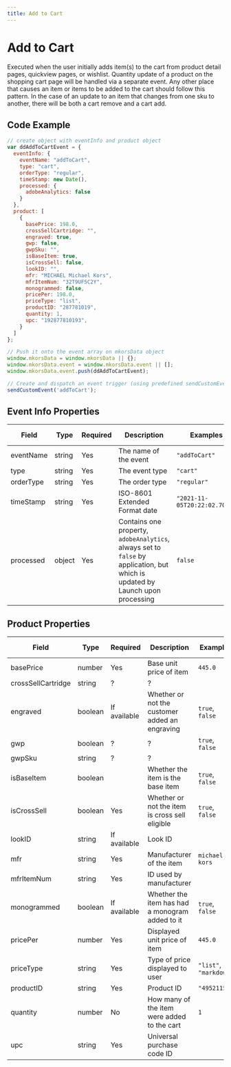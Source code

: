 ```yaml
---
title: Add to Cart
---
```


# Add to Cart
Executed when the user initially adds item(s) to the cart from product detail pages, quickview pages, or wishlist. Quantity update of a product on the shopping cart page will be handled via a separate event. Any other place that causes an item or items to be added to the cart should follow this pattern. In the case of an update to an item that changes from one sku to another, there will be both a cart remove and a cart add.

## Code Example

```javascript
// create object with eventInfo and product object
var ddAddToCartEvent = {
  eventInfo: {
    eventName: "addToCart",
    type: "cart",
    orderType: "regular",
    timeStamp: new Date(),
    processed: {
      adobeAnalytics: false
    }
  },
  product: [
    {
      basePrice: 198.0,
      crossSellCartridge: "",
      engraved: true,
      gwp: false,
      gwpSku: "",
      isBaseItem: true,
      isCrossSell: false,
      lookID: "",
      mfr: "MICHAEL Michael Kors",
      mfrItemNum: "32T9UF5C2Y",
      monogrammed: false,
      pricePer: 198.0,
      priceType: "list",
      productID: "287781019",
      quantity: 1,
      upc: "192877810193",
    }
  ]
};

// Push it onto the event array on mkorsData object
window.mkorsData = window.mkorsData || {};
window.mkorsData.event = window.mkorsData.event || [];
window.mkorsData.event.push(ddAddToCartEvent);

// Create and dispatch an event trigger (using predefined sendCustomEvent function)
sendCustomEvent('addToCart');
```

## Event Info Properties
|Field|Type|Required|Description|Examples|Pattern|Min Length|Max Length|Min|Max|Multiple Of|
|-----|----|--------|-----------|--------|-------|----------|----------|---|---|-----------|
|eventName|string|Yes|The name of the event|`"addToCart"`|
|type|string|Yes|The event type|`"cart"`|
|orderType|string|Yes|The order type|`"regular"`|
|timeStamp|string|Yes|ISO-8601 Extended Format date|`"2021-11-05T20:22:02.707Z"`|
|processed|object|Yes|Contains one property, `adobeAnalytics`, always set to `false` by application, but which is updated by Launch upon processing|`false`|

## Product Properties
|Field|Type|Required|Description|Examples|Pattern|Min Length|Max Length|Min|Max|Multiple Of|
|-----|----|--------|-----------|--------|-------|----------|----------|---|---|-----------|
|basePrice|number|Yes|Base unit price of item|`445.0`|
|crossSellCartridge|string|?|?|
|engraved|boolean|If available|Whether or not the customer added an engraving|`true`, `false`|
|gwp|boolean|?|?|`true`, `false`
|gwpSku|string|?|?|
|isBaseItem|boolean||Whether the item is the base item|`true`, `false`|
|isCrossSell|boolean|Yes|Whether or not the item is cross sell eligible|`true`, `false`|
|lookID|string|If available|Look ID|
|mfr|string|Yes|Manufacturer of the item|`michael kors`|
|mfrItemNum|string|Yes|ID used by manufacturer||
|monogrammed|boolean|If available|Whether the item has had a monogram added to it|`true`, `false`|
|pricePer|number|Yes|Displayed unit price of item|`445.0`|
|priceType|string|Yes|Type of price displayed to user|`"list"`, `"markdown"`|
|productID|string|Yes|Product ID|`"4952115"`|
|quantity|number|No|How many of the item were added to the cart|`1`|
|upc|string|Yes|Universal purchase code ID|